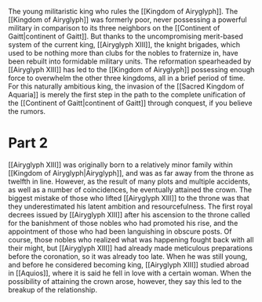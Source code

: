 The young militaristic king who rules the <span class="political-bodies-places">[[Kingdom of Airyglyph]]</span>.
The <span class="political-bodies-places">[[Kingdom of Airyglyph]]</span> was formerly poor, never possessing a powerful military in comparison to its three neighbors on the <span class="political-bodies-places">[[Continent of Gaitt|continent of Gaitt]]</span>.  But thanks to the uncompromising merit-based system of the current king, <span class="people">[[Airyglyph XIII]]</span>, the knight brigades, which used to be nothing more than clubs for the nobles to fraternize in, have been rebuilt into formidable military units.
The reformation spearheaded by <span class="people">[[Airyglyph XIII]]</span> has led to the <span class="political-bodies-places">[[Kingdom of Airyglyph]]</span> possessing enough force to overwhelm the other three kingdoms, all in a brief period of time.
For this naturally ambitious king, the invasion of the <span class="political-bodies-places">[[Sacred Kingdom of Aquaria]]</span> is merely the first step in the path to the complete unification of the <span class="political-bodies-places">[[Continent of Gaitt|continent of Gaitt]]</span> through conquest, if you believe the rumors.

# Part 2

<span class="people">[[Airyglyph XIII]]</span> was originally born to a relatively minor family within <span class="political-bodies-places">[[Kingdom of Airyglyph|Airyglyph]]</span>, and was as far away from the throne as twelfth in line.
However, as the result of many plots and multiple accidents, as well as a number of coincidences, he eventually attained the crown.
The biggest mistake of those who lifted <span class="people">[[Airyglyph XIII]]</span> to the throne was that they underestimated his latent ambition and resourcefulness.
The first royal decrees issued by <span class="people">[[Airyglyph XIII]]</span> after his ascension to the throne called for the banishment of those nobles who had promoted his rise, and the appointment of those who had been languishing in obscure posts.
Of course, those nobles who realized what was happening fought back with all their might, but <span class="people">[[Airyglyph XIII]]</span> had already made meticulous preparations before the coronation, so it was already too late.
When he was still young, and before he considered becoming king, <span class="people">[[Airyglyph XIII]]</span> studied abroad in <span class="political-bodies-places">[[Aquios]]</span>, where it is said he fell in love with a certain woman.  When the possibility of attaining the crown arose, however, they say this led to the breakup of the relationship.